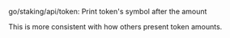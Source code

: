 go/staking/api/token: Print token's symbol after the amount

This is more consistent with how others present token amounts.

